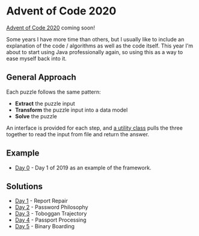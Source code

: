 # Advent of Code 2020

[Advent of Code 2020](https://adventofcode.com/) coming soon!

Some years I have more time than others, but I usually like to include an explanation of the code / algorithms as well as the code itself.
This year I'm about to start using Java professionally again, so using this as a way to ease myself back into it.

## General Approach

Each puzzle follows the same pattern:

- **Extract** the puzzle input
- **Transform** the puzzle input into a data model
- **Solve** the puzzle

An interface is provided for each step, and [a utility class](src/esm/aoc/etl/DaySolver.java) pulls
the three together to read the input from file and return the answer.

## Example

* [Day 0](src/esm/aoc/days/day00/Day0.md) - Day 1 of 2019 as an example of the framework.

## Solutions

* [Day 1](src/esm/aoc/days/day01/Day1.md) - Report Repair
* [Day 2](src/esm/aoc/days/day02/Day2.md) - Password Philosophy
* [Day 3](src/esm/aoc/days/day03/Day3.md) - Toboggan Trajectory
* [Day 4](src/esm/aoc/days/day04/Day4.md) - Passport Processing
* [Day 5](src/esm/aoc/days/day05/Day5.md) - Binary Boarding
